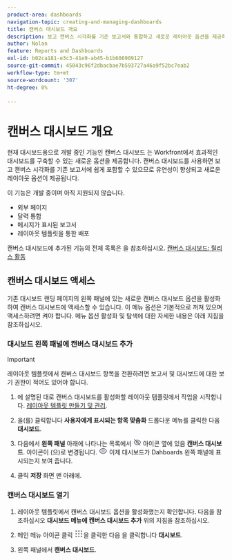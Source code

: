 ```yaml
---
product-area: dashboards
navigation-topic: creating-and-managing-dashboards
title: 캔버스 대시보드 개요
description: 보고 캔버스 시각화를 기존 보고서와 통합하고 새로운 레이아웃 옵션을 제공하는 캔버스 대시보드를 만들 수 있습니다.
author: Nolan
feature: Reports and Dashboards
exl-id: b02ca181-e3c3-41e9-ab45-b1b606909127
source-git-commit: 45043c96f2dbacbae7b593727a46a9f52bc7eab2
workflow-type: tm+mt
source-wordcount: '307'
ht-degree: 0%

---
```


# 캔버스 대시보드 개요

현재 대시보드용으로 개발 중인 기능인 캔버스 대시보드 는 Workfront에서 효과적인 대시보드를 구축할 수 있는 새로운 옵션을 제공합니다. 캔버스 대시보드를 사용하면 보고 캔버스 시각화를 기존 보고서에 쉽게 포함할 수 있으므로 유연성이 향상되고 새로운 레이아웃 옵션이 제공됩니다.

이 기능은 개발 중이며 아직 지원되지 않습니다.
* 외부 페이지
* 달력 통합
* 메시지가 표시된 보고서
* 레이아웃 템플릿을 통한 배포

캔버스 대시보드에 추가된 기능의 전체 목록은 을 참조하십시오. [캔버스 대시보드: 릴리스 활동](/help/quicksilver/product-announcements/betas/canvas-dashboards-beta/canvas-dashboards-release-activity.md)

## 캔버스 대시보드 액세스

기존 대시보드 랜딩 페이지의 왼쪽 패널에 있는 새로운 캔버스 대시보드 옵션을 활성화하여 캔버스 대시보드에 액세스할 수 있습니다. 이 메뉴 옵션은 기본적으로 꺼져 있으며 액세스하려면 켜야 합니다. 메뉴 옵션 활성화 및 탐색에 대한 자세한 내용은 아래 지침을 참조하십시오.

### 대시보드 왼쪽 패널에 캔버스 대시보드 추가

>[!IMPORTANT]
>
>레이아웃 템플릿에서 캔버스 대시보드 항목을 전환하려면 보고서 및 대시보드에 대한 보기 권한이 적어도 있어야 합니다.

1. 에 설명된 대로 캔버스 대시보드를 활성화할 레이아웃 템플릿에서 작업을 시작합니다. [레이아웃 템플릿 만들기 및 관리](../../../administration-and-setup/customize-workfront/use-layout-templates/create-and-manage-layout-templates.md).

1. 을(를) 클릭합니다 **사용자에게 표시되는 항목 맞춤화** 드롭다운 메뉴를 클릭한 다음 **대시보드**.

1. 다음에서 **왼쪽 패널** 아래에 나타나는 목록에서 ![](assets/delete-secondary-nav-item.png) 아이콘 옆에 있음 **캔버스 대시보드**. 아이콘이 (으)로 변경됩니다. ![](assets/add-secondary-nav-item.png) 이제 대시보드가 Dahboards 왼쪽 패널에 표시되는지 보여 줍니다.

1. 클릭 **저장** 화면 맨 아래에.

### 캔버스 대시보드 열기

1. 레이아웃 템플릿에서 캔버스 대시보드 옵션을 활성화했는지 확인합니다. 다음을 참조하십시오 **대시보드 메뉴에 캔버스 대시보드 추가** 위의 지침을 참조하십시오.

1. 메인 메뉴 아이콘 클릭 ![](assets/main-menu-icon.png)을 클릭한 다음 을 클릭합니다 **대시보드**.

1. 왼쪽 패널에서 **캔버스 대시보드**.
